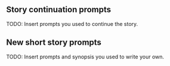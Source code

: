 ## Story continuation prompts

TODO: Insert prompts you used to continue the story.

## New short story prompts

TODO: Insert prompts and synopsis you used to write your own.